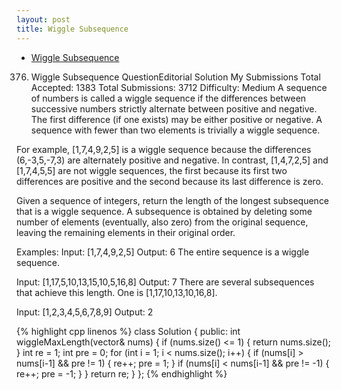 ```yaml
---
layout: post
title: Wiggle Subsequence 
---
```


* [Wiggle Subsequence](https://leetcode.com/problems/wiggle-subsequence/)

376. Wiggle Subsequence  QuestionEditorial Solution  My Submissions
Total Accepted: 1383
Total Submissions: 3712
Difficulty: Medium
A sequence of numbers is called a wiggle sequence if the differences between successive numbers strictly alternate between positive and negative. The first difference (if one exists) may be either positive or negative. A sequence with fewer than two elements is trivially a wiggle sequence.

For example, [1,7,4,9,2,5] is a wiggle sequence because the differences (6,-3,5,-7,3) are alternately positive and negative. In contrast, [1,4,7,2,5] and [1,7,4,5,5] are not wiggle sequences, the first because its first two differences are positive and the second because its last difference is zero.

Given a sequence of integers, return the length of the longest subsequence that is a wiggle sequence. A subsequence is obtained by deleting some number of elements (eventually, also zero) from the original sequence, leaving the remaining elements in their original order.

Examples:
Input: [1,7,4,9,2,5]
Output: 6
The entire sequence is a wiggle sequence.

Input: [1,17,5,10,13,15,10,5,16,8]
Output: 7
There are several subsequences that achieve this length. One is [1,17,10,13,10,16,8].

Input: [1,2,3,4,5,6,7,8,9]
Output: 2



{% highlight cpp linenos %}
class Solution {
public:
    int wiggleMaxLength(vector<int>& nums) {
        if (nums.size() <= 1) {
            return nums.size();
        }
        int re = 1;
        int pre = 0;
        for (int i = 1; i < nums.size(); i++) {
            if (nums[i] > nums[i-1] && pre != 1) {
                re++;
                pre = 1;
            }
            if (nums[i] < nums[i-1] && pre != -1) {
                re++;
                pre = -1;
            }
        }
        return re;
    }
};
 {% endhighlight %}   